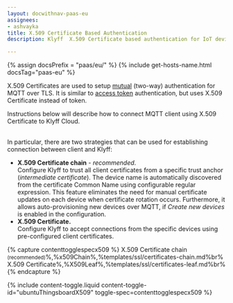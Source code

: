 ```yaml
---
layout: docwithnav-paas-eu
assignees:
- ashvayka
title: X.509 Certificate Based Authentication
description: Klyff  X.509 Certificate based authentication for IoT devices and projects.

---
```


{% assign docsPrefix = "paas/eu/" %}
{% include get-hosts-name.html docsTag="paas-eu" %}

X.509 Certificates are used to setup [mutual](https://en.wikipedia.org/wiki/Mutual_authentication) (two-way) authentication for MQTT over TLS.
It is similar to [access token](/docs/{{docsPrefix}}user-guide/access-token/) authentication, but uses X.509 Certificate instead of token.

Instructions below will describe how to connect MQTT client using X.509 Certificate to Klyff Cloud.

<br>In particular, there are two strategies that can be used for establishing connection between client and Klyff:

- **X.509 Certificate chain** - *recommended*. <br>
  Configure Klyff to trust all client certificates from a specific trust anchor (*intermediate certificate*).
  The device name is automatically discovered from the certificate Common Name using configurable regular expression.
  This feature eliminates the need for manual certificate updates on each device when certificate rotation occurs.
  Furthermore, it allows auto-provisioning new devices over MQTT, if *Create new devices* is enabled in the configuration.
- **X.509 Certificate.** <br> Configure Klyff to accept connections from the specific devices using pre-configured client certificates.

{% capture contenttogglespecx509 %}
X.509 Certificate chain <small>(recommended)</small>%,%x509Chain%,%templates/ssl/certificates-chain.md%br%
X.509 Certificate%,%X509Leaf%,%templates/ssl/certificates-leaf.md%br%{% endcapture %}

{% include content-toggle.liquid content-toggle-id="ubuntuThingsboardX509" toggle-spec=contenttogglespecx509 %}
